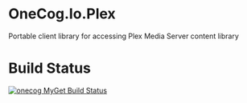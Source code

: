 # OneCog.Io.Plex
Portable client library for accessing Plex Media Server content library

# Build Status
[![onecog MyGet Build Status](https://www.myget.org/BuildSource/Badge/onecog?identifier=d44960cd-ebaa-41cd-9e30-3e0cb3743399)](https://www.myget.org/)
